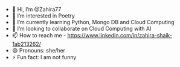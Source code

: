 - 👋 Hi, I’m @Zahira77
- 👀 I’m interested in Poetry
- 🌱 I’m currently learning Python, Mongo DB and Cloud Computing
- 💞️ I’m looking to collaborate on Cloud Computing with AI
- 📫 How to reach me - https://www.linkedin.com/in/zahira-shaik-1ab213262/
- 😄 Pronouns: she/her
- ⚡ Fun fact: I am not funny

<!---
Zahira77/Zahira77 is a ✨ special ✨ repository because its `README.md` (this file) appears on your GitHub profile.
You can click the Preview link to take a look at your changes.
--->
